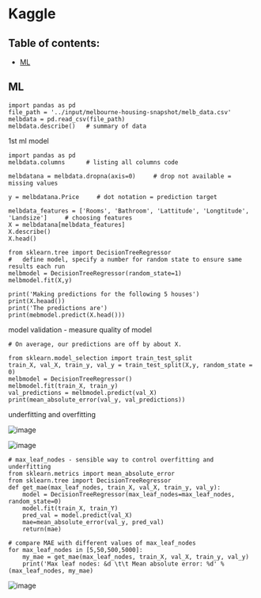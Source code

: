 # Kaggle 

## Table of contents:
 
* [ML](#ml) 
 
## ML 
 
    import pandas as pd
    file_path = '../input/melbourne-housing-snapshot/melb_data.csv'
    melbdata = pd.read_csv(file_path)
    melbdata.describe()   # summary of data


 
1st ml model

    import pandas as pd
    melbdata.columns      # listing all columns code

    melbdatana = melbdata.dropna(axis=0)     # drop not available = missing values

    y = melbdatana.Price     # dot notation = prediction target

    melbdata_features = ['Rooms', 'Bathroom', 'Lattitude', 'Longtitude', 'Landsize']     # choosing features
    X = melbdatana[melbdata_features]
    X.describe()
    X.head()
    
    from sklearn.tree import DecisionTreeRegressor
    #   define model, specify a number for random state to ensure same results each run
    melbmodel = DecisionTreeRegressor(random_state=1)
    melbmodel.fit(X,y)

    print('Making predictions for the following 5 houses')
    print(X.heaad())
    print('The predictions are')
    print(mebmodel.predict(X.head()))


model validation   - measure quality of model

    # On average, our predictions are off by about X.

    from sklearn.model_selection import train_test_split
    train_X, val_X, train_y, val_y = train_test_split(X,y, random_state = 0)
    melbmodel = DecisionTreeRegressor()
    melbmodel.fit(train_X, train_y)
    val_predictions = melbmodel.predict(val_X)
    print(mean_absolute_error(val_y, val_predictions))


underfitting and overfitting

![image](https://github.com/UbaydullohML/ML-Kaggle/assets/75980506/34af354e-dff2-4015-a10e-c4f6f2a33d6f)

![image](https://github.com/UbaydullohML/ML-Kaggle/assets/75980506/ce7af62e-ef2d-49ea-a79b-81b42878d760)

    # max_leaf_nodes - sensible way to control overfitting and underfitting
    from sklearn.metrics import mean_absolute_error
    from sklearn.tree import DecisionTreeRegressor
    def get_mae(max_leaf_nodes, train_X, val_X, train_y, val_y):
        model = DecisionTreeRegressor(max_leaf_nodes=max_leaf_nodes, random_state=0)
        model.fit(train_X, train_Y)
        pred_val = model.predict(val_X)
        mae=mean_absolute_error(val_y, pred_val)
        return(mae)

    # compare MAE with different values of max_leaf_nodes
    for max_leaf_nodes in [5,50,500,5000]:
        my_mae = get_mae(max_leaf_nodes, train_X, val_X, train_y, val_y)
        print('Max leaf nodes: &d \t\t Mean absolute error: %d' %(max_leaf_nodes, my_mae)

![image](https://github.com/UbaydullohML/ML-Kaggle/assets/75980506/b78342a9-837a-44ae-8952-a4e9d68045a2)

    
    
